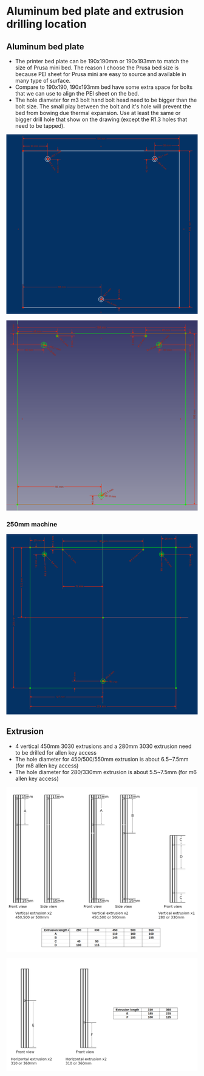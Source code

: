 # Aluminum bed plate and extrusion drilling location

## Aluminum bed plate

- The printer bed plate can be 190x190mm or 190x193mm to match the size of Prusa mini bed. The reason I choose the Prusa bed size is because PEI sheet for Prusa mini are easy to source and available in many type of surface.
- Compare to 190x190, 190x193mm bed have some extra space for bolts that we can use to align the PEI sheet on the bed.
- The hole diameter for m3 bolt hand bolt head need to be bigger than the bolt size. The small play between the bolt and it's hole will prevent the bed from bowing due thermal expansion. Use at least the same or bigger drill hole that show on the drawing (except the R1.3 holes that need to be tapped).

![](../img/190x190-bed.png)

![](../img/190x193-bed.png)

### 250mm machine

![](../img/254x244-bed.png)

## Extrusion

- 4 vertical 450mm 3030 extrusions and a 280mm 3030 extrusion need to be drilled for allen key access
- The hole diameter for 450/500/550mm extrusion is about 6.5~7.5mm (for m8 allen key access)
- The hole diameter for 280/330mm extrusion is about 5.5~7.5mm (for m6 allen key access)

![](../img/extrusion-vertical-drawing.png)

![](../img/extrusion-horizontal-drawing.png)
